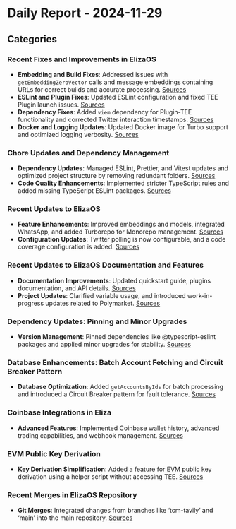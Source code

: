 # Daily Report - 2024-11-29

## Categories

### Recent Fixes and Improvements in ElizaOS
- **Embedding and Build Fixes**: Addressed issues with `getEmbeddingZeroVector` calls and message embeddings containing URLs for correct builds and accurate processing. [Sources](https://github.com/elizaOS/eliza/commit/9e638d6927a1b1899c4a90aacc3f36f368f50cb1)
- **ESLint and Plugin Fixes**: Updated ESLint configuration and fixed TEE Plugin launch issues. [Sources](https://github.com/elizaOS/eliza/commit/5b8df8776d15f006a6766e771195e93346b4b1d8)
- **Dependency Fixes**: Added `viem` dependency for Plugin-TEE functionality and corrected Twitter interaction timestamps. [Sources](https://github.com/elizaOS/eliza/commit/ec87587a234f8e73e2a90166f76e78e0b29b0a0a)
- **Docker and Logging Updates**: Updated Docker image for Turbo support and optimized logging verbosity. [Sources](https://github.com/elizaOS/eliza/commit/6ae925e6477701ddf809f84fc3f23b0aa128aadb)

### Chore Updates and Dependency Management
- **Dependency Updates**: Managed ESLint, Prettier, and Vitest updates and optimized project structure by removing redundant folders. [Sources](https://github.com/elizaOS/eliza/pull/732)
- **Code Quality Enhancements**: Implemented stricter TypeScript rules and added missing TypeScript ESLint packages. [Sources](https://github.com/elizaOS/eliza/commit/ac71e566fc1ee0987e3f23c3d16a138d234d5112)
  
### Recent Updates to ElizaOS
- **Feature Enhancements**: Improved embeddings and models, integrated WhatsApp, and added Turborepo for Monorepo management. [Sources](https://github.com/elizaOS/eliza/commit/abc187b3dfcbb1f4e2926038153994128d493a19)
- **Configuration Updates**: Twitter polling is now configurable, and a code coverage configuration is added. [Sources](https://github.com/elizaOS/eliza/commit/68cffa37b7142d431905a192828992d5cab97127)

### Recent Updates to ElizaOS Documentation and Features
- **Documentation Improvements**: Updated quickstart guide, plugins documentation, and API details. [Sources](https://github.com/elizaOS/eliza/commit/4897043b5f13b04f7f51f5ff180f6873ebbe1758)
- **Project Updates**: Clarified variable usage, and introduced work-in-progress updates related to Polymarket. [Sources](https://github.com/elizaOS/eliza/pull/708)

### Dependency Updates: Pinning and Minor Upgrades
- **Version Management**: Pinned dependencies like @typescript-eslint packages and applied minor upgrades for stability. [Sources](https://github.com/elizaOS/eliza/pull/731)

### Database Enhancements: Batch Account Fetching and Circuit Breaker Pattern
- **Database Optimization**: Added `getAccountsByIds` for batch processing and introduced a Circuit Breaker pattern for fault tolerance. [Sources](https://github.com/elizaOS/eliza/pull/681)

### Coinbase Integrations in Eliza
- **Advanced Features**: Implemented Coinbase wallet history, advanced trading capabilities, and webhook management. [Sources](https://github.com/elizaOS/eliza/commit/62e74172ec80ab8b1a31b164bb31b5413bddb115)

### EVM Public Key Derivation
- **Key Derivation Simplification**: Added a feature for EVM public key derivation using a helper script without accessing TEE. [Sources](https://github.com/elizaOS/eliza/commit/e4de65691c03abd077e578b9f9f10f0405f87e8d)

### Recent Merges in ElizaOS Repository
- **Git Merges**: Integrated changes from branches like ‘tcm-tavily’ and ‘main’ into the main repository. [Sources](https://github.com/elizaOS/eliza/commit/5d94e982ae3f9a232ab973098c536ce8e5765dbb)
